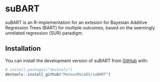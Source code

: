 # suBART 

suBART is an R-implementation for an extesion for Bayesian Additive Regression Trees (BART) for multiple outcomes, based on the seemingly unrelated regression (SUR) paradigm.

## Installation

You can install the development version of suBART from [GitHub](https://github.com/) with:

``` r
# install.packages("devtools")
devtools::install_github("MateusMaiaDS/suBART")
```
